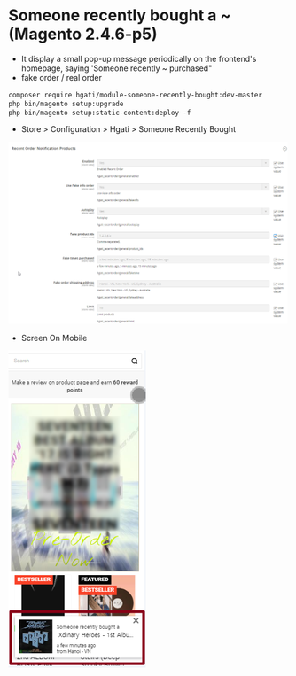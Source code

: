 # Someone recently bought a ~ (Magento 2.4.6-p5)
- It display a small pop-up message periodically on the frontend's homepage, saying 'Someone recently ~ purchased"
- fake order / real order

```
composer require hgati/module-someone-recently-bought:dev-master
php bin/magento setup:upgrade
php bin/magento setup:static-content:deploy -f
```

- Store > Configuration > Hgati > Someone Recently Bought

![](README-system-config.png)

- Screen On Mobile

![](README-frontend-mobile.png)


